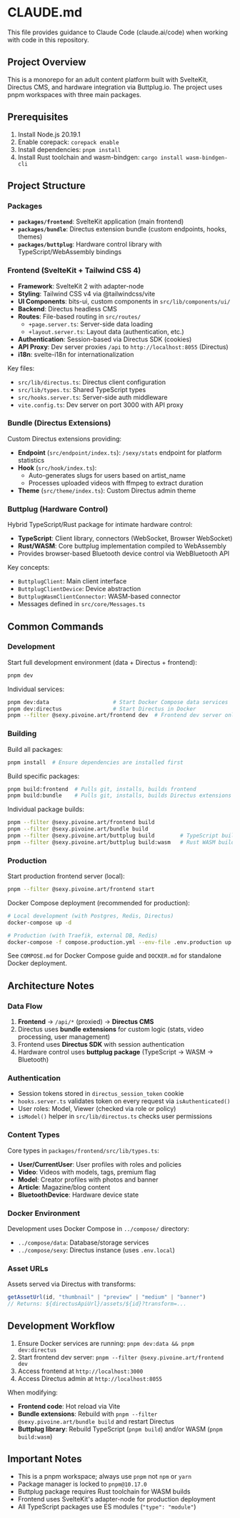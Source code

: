 # CLAUDE.md

This file provides guidance to Claude Code (claude.ai/code) when working with code in this repository.

## Project Overview

This is a monorepo for an adult content platform built with SvelteKit, Directus CMS, and hardware integration via Buttplug.io. The project uses pnpm workspaces with three main packages.

## Prerequisites

1. Install Node.js 20.19.1
2. Enable corepack: `corepack enable`
3. Install dependencies: `pnpm install`
4. Install Rust toolchain and wasm-bindgen: `cargo install wasm-bindgen-cli`

## Project Structure

### Packages

- **`packages/frontend`**: SvelteKit application (main frontend)
- **`packages/bundle`**: Directus extension bundle (custom endpoints, hooks, themes)
- **`packages/buttplug`**: Hardware control library with TypeScript/WebAssembly bindings

### Frontend (SvelteKit + Tailwind CSS 4)

- **Framework**: SvelteKit 2 with adapter-node
- **Styling**: Tailwind CSS v4 via @tailwindcss/vite
- **UI Components**: bits-ui, custom components in `src/lib/components/ui/`
- **Backend**: Directus headless CMS
- **Routes**: File-based routing in `src/routes/`
  - `+page.server.ts`: Server-side data loading
  - `+layout.server.ts`: Layout data (authentication, etc.)
- **Authentication**: Session-based via Directus SDK (cookies)
- **API Proxy**: Dev server proxies `/api` to `http://localhost:8055` (Directus)
- **i18n**: svelte-i18n for internationalization

Key files:
- `src/lib/directus.ts`: Directus client configuration
- `src/lib/types.ts`: Shared TypeScript types
- `src/hooks.server.ts`: Server-side auth middleware
- `vite.config.ts`: Dev server on port 3000 with API proxy

### Bundle (Directus Extensions)

Custom Directus extensions providing:
- **Endpoint** (`src/endpoint/index.ts`): `/sexy/stats` endpoint for platform statistics
- **Hook** (`src/hook/index.ts`):
  - Auto-generates slugs for users based on artist_name
  - Processes uploaded videos with ffmpeg to extract duration
- **Theme** (`src/theme/index.ts`): Custom Directus admin theme

### Buttplug (Hardware Control)

Hybrid TypeScript/Rust package for intimate hardware control:
- **TypeScript**: Client library, connectors (WebSocket, Browser WebSocket)
- **Rust/WASM**: Core buttplug implementation compiled to WebAssembly
- Provides browser-based Bluetooth device control via WebBluetooth API

Key concepts:
- `ButtplugClient`: Main client interface
- `ButtplugClientDevice`: Device abstraction
- `ButtplugWasmClientConnector`: WASM-based connector
- Messages defined in `src/core/Messages.ts`

## Common Commands

### Development

Start full development environment (data + Directus + frontend):
```bash
pnpm dev
```

Individual services:
```bash
pnpm dev:data                    # Start Docker Compose data services
pnpm dev:directus                # Start Directus in Docker
pnpm --filter @sexy.pivoine.art/frontend dev  # Frontend dev server only
```

### Building

Build all packages:
```bash
pnpm install  # Ensure dependencies are installed first
```

Build specific packages:
```bash
pnpm build:frontend  # Pulls git, installs, builds frontend
pnpm build:bundle    # Pulls git, installs, builds Directus extensions
```

Individual package builds:
```bash
pnpm --filter @sexy.pivoine.art/frontend build
pnpm --filter @sexy.pivoine.art/bundle build
pnpm --filter @sexy.pivoine.art/buttplug build        # TypeScript build
pnpm --filter @sexy.pivoine.art/buttplug build:wasm   # Rust WASM build
```

### Production

Start production frontend server (local):
```bash
pnpm --filter @sexy.pivoine.art/frontend start
```

Docker Compose deployment (recommended for production):
```bash
# Local development (with Postgres, Redis, Directus)
docker-compose up -d

# Production (with Traefik, external DB, Redis)
docker-compose -f compose.production.yml --env-file .env.production up -d
```

See `COMPOSE.md` for Docker Compose guide and `DOCKER.md` for standalone Docker deployment.

## Architecture Notes

### Data Flow

1. **Frontend** → `/api/*` (proxied) → **Directus CMS**
2. Directus uses **bundle extensions** for custom logic (stats, video processing, user management)
3. Frontend uses **Directus SDK** with session authentication
4. Hardware control uses **buttplug package** (TypeScript → WASM → Bluetooth)

### Authentication

- Session tokens stored in `directus_session_token` cookie
- `hooks.server.ts` validates token on every request via `isAuthenticated()`
- User roles: Model, Viewer (checked via role or policy)
- `isModel()` helper in `src/lib/directus.ts` checks user permissions

### Content Types

Core types in `packages/frontend/src/lib/types.ts`:
- **User/CurrentUser**: User profiles with roles and policies
- **Video**: Videos with models, tags, premium flag
- **Model**: Creator profiles with photos and banner
- **Article**: Magazine/blog content
- **BluetoothDevice**: Hardware device state

### Docker Environment

Development uses Docker Compose in `../compose/` directory:
- `../compose/data`: Database/storage services
- `../compose/sexy`: Directus instance (uses `.env.local`)

### Asset URLs

Assets served via Directus with transforms:
```typescript
getAssetUrl(id, "thumbnail" | "preview" | "medium" | "banner")
// Returns: ${directusApiUrl}/assets/${id}?transform=...
```

## Development Workflow

1. Ensure Docker services are running: `pnpm dev:data && pnpm dev:directus`
2. Start frontend dev server: `pnpm --filter @sexy.pivoine.art/frontend dev`
3. Access frontend at `http://localhost:3000`
4. Access Directus admin at `http://localhost:8055`

When modifying:
- **Frontend code**: Hot reload via Vite
- **Bundle extensions**: Rebuild with `pnpm --filter @sexy.pivoine.art/bundle build` and restart Directus
- **Buttplug library**: Rebuild TypeScript (`pnpm build`) and/or WASM (`pnpm build:wasm`)

## Important Notes

- This is a pnpm workspace; always use `pnpm` not `npm` or `yarn`
- Package manager is locked to `pnpm@10.17.0`
- Buttplug package requires Rust toolchain for WASM builds
- Frontend uses SvelteKit's adapter-node for production deployment
- All TypeScript packages use ES modules (`"type": "module"`)
